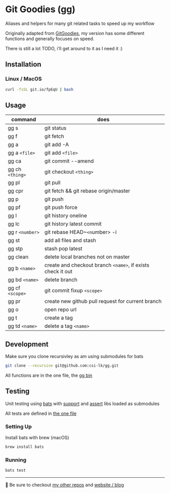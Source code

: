 # Git Goodies (gg)

Aliases and helpers for many git related tasks to speed up my workflow

Originally adapted from [GitGoodies](https://github.com/qw3rtman/gg), my version has some different functions and generally focuses on speed.

There is still a lot TODO, i'll get around to it as I need it :)

## Installation

### Linux / MacOS

```bash
curl -fsSL git.io/fpEqU | bash
```

## Usage

| command         | does                                                        |
| --------------- | ----------------------------------------------------------- |
| gg s            | git status                                                  |
| gg f            | git fetch                                                   |
| gg a            | git add -A                                                  |
| gg a `<file>`   | git add `<file>`                                            |
| gg ca           | git commit --amend                                          |
| gg ch `<thing>` | git checkout `<thing>`                                      |
| gg pl           | git pull                                                    |
| gg cpr          | git fetch && git rebase origin/master                       |
| gg p            | git push                                                    |
| gg pf           | git push force                                              |
| gg l            | git history oneline                                         |
| gg lc           | git history latest commit                                   |
| gg r `<number>` | git rebase HEAD~`<n`umber> -i                               |
| gg st           | add all files and stash                                     |
| gg stp          | stash pop latest                                            |
| gg clean        | delete local branches not on master                         |
| gg b `<name>`   | create and checkout branch `<name>`, if exists check it out |
| gg bd `<name>`  | delete branch                                               |
| gg cf `<scope>` | git commit fixup `<scope>`                                  |
| gg pr           | create new github pull request for current branch           |
| gg o            | open repo url                                               |
| gg t            | create a tag                                                |
| gg td `<name>`  | delete a tag `<name>`                                       |

## Development

Make sure you clone recursivley as am using submodules for bats

```bash
git clone --recursive git@github.com:csi-lk/gg.git
```

All functions are in the one file, the [gg bin](./bin/gg)

## Testing

Unit testing using [bats](https://github.com/sstephenson/bats) with [support](https://github.com/ztombol/bats-support) and [assert](https://github.com/ztombol/bats-assert) libs loaded as submodules

All tests are defined in [the one file](./test/gg.bats)

### Setting Up

Install bats with brew (macOS)

```bash
brew install bats
```

### Running

```bash
bats test
```

---

🧔 Be sure to checkout [my other repos](https://github.com/csi-lk/) and [website / blog](https://csi.lk)
